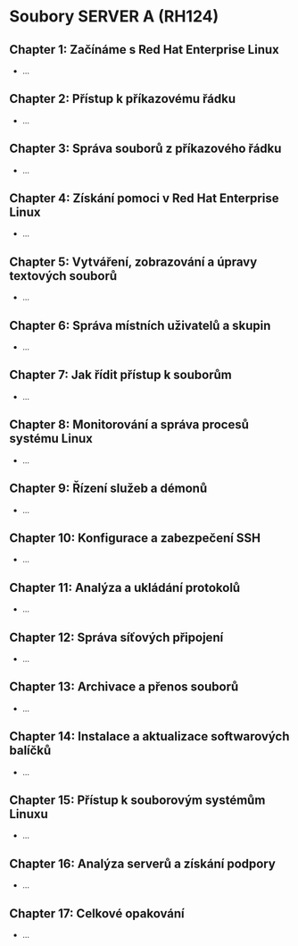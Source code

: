 # Soubory SERVER A (RH124)

## Chapter 1: Začínáme s Red Hat Enterprise Linux
- ...
## Chapter 2: Přístup k příkazovému řádku
- ...
## Chapter 3: Správa souborů z příkazového řádku
- ...
## Chapter 4: Získání pomoci v Red Hat Enterprise Linux
- ...
## Chapter 5: Vytváření, zobrazování a úpravy textových souborů
- ...
## Chapter 6: Správa místních uživatelů a skupin
- ...
## Chapter 7: Jak řídit přístup k souborům
- ...
## Chapter 8: Monitorování a správa procesů systému Linux
- ...
## Chapter 9: Řízení služeb a démonů
- ...
## Chapter 10: Konfigurace a zabezpečení SSH
- ...
## Chapter 11: Analýza a ukládání protokolů
- ...
## Chapter 12: Správa síťových připojení
- ...
## Chapter 13: Archivace a přenos souborů
- ...
## Chapter 14: Instalace a aktualizace softwarových balíčků
- ...
## Chapter 15: Přístup k souborovým systémům Linuxu
- ...
## Chapter 16: Analýza serverů a získání podpory
- ...
## Chapter 17: Celkové opakování
- ...
